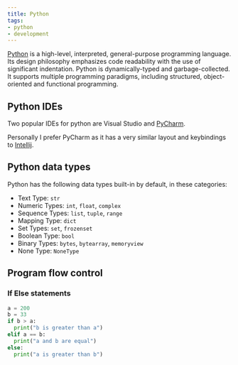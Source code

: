 ```yaml
---
title: Python
tags:
- python
- development
---
```


[Python](https://www.python.org/) is a high-level, interpreted, general-purpose programming language. Its design philosophy emphasizes code readability with the use of significant indentation. Python is dynamically-typed and garbage-collected. It supports multiple programming paradigms, including structured, object-oriented and functional programming.
<!--more-->

## Python IDEs

Two popular IDEs for python are Visual Studio and [PyCharm](https://www.jetbrains.com/pycharm/).

Personally I prefer PyCharm as it has a very similar layout and keybindings to [Intellij](https://www.jetbrains.com/idea/).

## Python data types

Python has the following data types built-in by default, in these categories:

* Text Type: `str`
* Numeric Types: `int`, `float`, `complex`
* Sequence Types: `list`, `tuple`, `range`
* Mapping Type: `dict`
* Set Types: `set`, `frozenset`
* Boolean Type: `bool`
* Binary Types: `bytes`, `bytearray`, `memoryview`
* None Type: `NoneType`

## Program flow control

### If Else statements

```python
a = 200
b = 33
if b > a:
  print("b is greater than a")
elif a == b:
  print("a and b are equal")
else:
  print("a is greater than b")
```